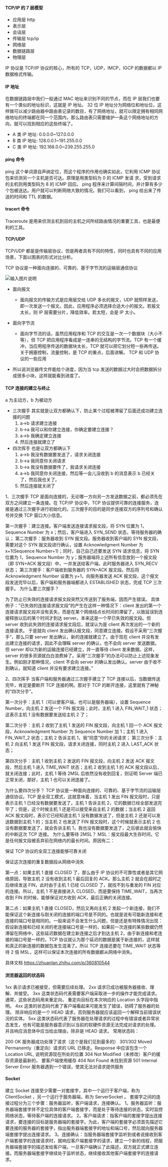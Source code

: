 #### TCP/IP 的 7 层模型

- 应用层 http
- 表示层
- 会话层
- 传输层 tcp/ip
- 网络层
- 数据链路层
- 物理层

IP 协议是 TCP/IP 协议的核心，所有的 TCP，UDP，IMCP，IGCP 的数据都以 IP 数据格式传输。

#### IP 地址

在数据链路层中我们一般通过 MAC 地址来识别不同的节点，而在 IP 层我们也要有一个类似的地址标识，这就是 IP 地址。
32 位 IP 地址分为网络位和地址位，这样做可以减少路由器中路由表记录的数目，有了网络地址，就可以限定拥有相同网络地址的终端都在同一个范围内，那么路由表只需要维护一条这个网络地址的方向，就可以找到相应的这些终端了。

- A 类 IP 地址: 0.0.0.0~127.0.0.0
- B 类 IP 地址: 128.0.0.1~191.255.0.0
- C 类 IP 地址: 192.168.0.0~239.255.255.0

#### ping 命令

ping 这个单词源自声纳定位，而这个程序的作用也确实如此，它利用 ICMP 协议包来侦测另一个主机是否可达。原理是用类型码为 0 的 ICMP 发请 求，受到请求的主机则用类型码为 8 的 ICMP 回应。
ping 程序来计算间隔时间，并计算有多少个包被送达。用户就可以判断网络大致的情况。我们可以看到， ping 给出来了传送的时间和 TTL 的数据。

#### tracert 命令

Traceroute 是用来侦测主机到目的主机之间所经路由情况的重要工具，也是最便利的工具。

#### TCP/UDP

TCP/UDP 都是是传输层协议，但是两者具有不同的特性，同时也具有不同的应用场景，下面以图表的形式对比分析。

TCP 协议是一种面向连接的、可靠的、基于字节流的运输层通信协议

![输入图片说明](../images/ec2e805a6ad5eedb10ad44d1f50a85d5_tplv-t2oaga2asx-zoom-in-crop-mark_3024_0_0_0.jpg "在这里输入图片标题")

- 面向报文
  - 面向报文的传输方式是应用层交给 UDP 多长的报文，UDP 就照样发送，即一次发送一个报文。因此，应用程序必须选择合适大小的报文。若报文太长，则 IP 层需要分片，降低效率。若太短，会是 IP 太小。
- 面向字节流

  - 面向字节流的话，虽然应用程序和 TCP 的交互是一次一个数据块（大小不等），但 TCP 把应用程序看成是一连串的无结构的字节流。TCP 有一个缓冲，当应用程序传送的数据块太长，TCP 就可以把它划分短一些再传送。
    关于拥塞控制，流量控制，是 TCP 的重点，后面讲解。
    TCP 和 UDP 协议的一些应用

- 所以说浏览器传文件能给个进度，因为当 tcp 发送的数据过大时会把数据拆分成很多小块，这样就能看到进度了。

#### TCP 连接的建立与终止

a 为主动方，b 为被动方

- 三次握手
  其实就是让双方都确认下，防止某个过程被滞留了后面还成功建立连接的问题
  1. a->b 请求建立连接
  2. b->a 我可以和你建立连接，你确定要建立连接？
  3. a->b 我确定建立连接
  4. 然后连接就建立了
- 四次挥手
  也是让双方都确认下
  1. a->b 我没有数据要发送了，请求关闭连接
  2. b->a 我同意你关闭请求
  3. b->a 我没有数据要传了，我请求关闭连接
  4. a->b 我同意你关闭连接，然后等一会儿没收到 b 的消息表示 b 已经关了，然后我也关了。
  5. 然后连接就关闭了

1、三次握手
TCP 是面向连接的，无论哪一方向另一方发送数据之前，都必须先在双方之间建立一条连接。在 TCP/IP 协议中，TCP 协议提供可靠的连接服务，连接是通过三次握手进行初始化的。三次握手的目的是同步连接双方的序列号和确认号并交换 TCP 窗口大小信息。

第一次握手：建立连接。客户端发送连接请求报文段，将 SYN 位置为 1，Sequence Number 为 x；然后，客户端进入 SYN_SEND 状态，等待服务器的确认；
第二次握手：服务器收到 SYN 报文段。服务器收到客户端的 SYN 报文段，需要对这个 SYN 报文段进行确认，设置 Acknowledgment Number 为 x+1(Sequence Number+1)；同时，自己自己还要发送 SYN 请求信息，将 SYN 位置为 1，Sequence Number 为 y；服务器端将上述所有信息放到一个报文段（即 SYN+ACK 报文段）中，一并发送给客户端，此时服务器进入 SYN_RECV 状态；
第三次握手：客户端收到服务器的 SYN+ACK 报文段。然后将 Acknowledgment Number 设置为 y+1，向服务器发送 ACK 报文段，这个报文段发送完毕以后，客户端和服务器端都进入 ESTABLISHED 状态，完成 TCP 三次握手。
为什么要三次握手？

为了防止已失效的连接请求报文段突然又传送到了服务端，因而产生错误。
具体例子：“已失效的连接请求报文段”的产生在这样一种情况下：client 发出的第一个连接请求报文段并没有丢失，而是在某个网络结点长时间的滞留了，以致延误到连接释放以后的某个时间才到达 server。本来这是一个早已失效的报文段。但 server 收到此失效的连接请求报文段后，就误认为是 client 再次发出的一个新的连接请求。
于是就向 client 发出确认报文段，同意建立连接。假设不采用“三次握手”，那么只要 server 发出确认，新的连接就建立了。由于现在 client 并没有发出建立连接的请求，因此不会理睬 server 的确认，也不会向 server 发送数据。但 server 却以为新的运输连接已经建立，并一直等待 client 发来数据。这样，server 的很多资源就白白浪费掉了。采用“三次握手”的办法可以防止上述现象发生。例如刚才那种情况，client 不会向 server 的确认发出确认。server 由于收不到确认，就知道 client 并没有要求建立连接。”

2、四次挥手
当客户端和服务器通过三次握手建立了 TCP 连接以后，当数据传送完毕，肯定是要断开 TCP 连接的啊。那对于 TCP 的断开连接，这里就有了神秘的“四次分手”。

第一次分手：主机 1（可以使客户端，也可以是服务器端），设置 Sequence Number，向主机 2 发送一个 FIN 报文段；此时，主机 1 进入 FIN_WAIT_1 状态；这表示主机 1 没有数据要发送给主机 2 了；

第二次分手：主机 2 收到了主机 1 发送的 FIN 报文段，向主机 1 回一个 ACK 报文段，Acknowledgment Number 为 Sequence Number 加 1；主机 1 进入 FIN_WAIT_2 状态；主机 2 告诉主机 1，我“同意”你的关闭请求；
第三次分手：主机 2 向主机 1 发送 FIN 报文段，请求关闭连接，同时主机 2 进入 LAST_ACK 状态；

第四次分手：主机 1 收到主机 2 发送的 FIN 报文段，向主机 2 发送 ACK 报文段，然后主机 1 进入 TIME_WAIT 状态；主机 2 收到主机 1 的 ACK 报文段以后，就关闭连接；此时，主机 1 等待 2MSL 后依然没有收到回复，则证明 Server 端已正常关闭，那好，主机 1 也可以关闭连接了。

为什么要四次分手？
TCP 协议是一种面向连接的、可靠的、基于字节流的运输层通信协议。TCP 是全双工模式，这就意味着，当主机 1 发出 FIN 报文段时，只是表示主机 1 已经没有数据要发送了，主机 1 告诉主机 2，它的数据已经全部发送完毕了；但是，这个时候主机 1 还是可以接受来自主机 2 的数据；当主机 2 返回 ACK 报文段时，表示它已经知道主机 1 没有数据发送了，但是主机 2 还是可以发送数据到主机 1 的；当主机 2 也发送了 FIN 报文段时，这个时候就表示主机 2 也没有数据要发送了，就会告诉主机 1，我也没有数据要发送了，之后彼此就会愉快的中断这次 TCP 连接。
为什么要等待 2MSL？
MSL：报文段最大生存时间，它是任何报文段被丢弃前在网络内的最长时间。原因有二：

保证 TCP 协议的全双工连接能够可靠关闭

保证这次连接的重复数据段从网络中消失

第一点：如果主机 1 直接 CLOSED 了，那么由于 IP 协议的不可靠性或者是其它网络原因，导致主机 2 没有收到主机 1 最后回复的 ACK。那么主机 2 就会在超时之后继续发送 FIN，此时由于主机 1 已经 CLOSED 了，就找不到与重发的 FIN 对应的连接。所以，主机 1 不是直接进入 CLOSED，而是要保持 TIME_WAIT，当再次收到 FIN 的时候，能够保证对方收到 ACK，最后正确的关闭连接。

第二点：如果主机 1 直接 CLOSED，然后又再向主机 2 发起一个新连接，我们不能保证这个新连接与刚关闭的连接的端口号是不同的。也就是说有可能新连接和老连接的端口号是相同的。一般来说不会发生什么问题，但是还是有特殊情况出现：假设新连接和已经关闭的老连接端口号是一样的，如果前一次连接的某些数据仍然滞留在网络中，这些延迟数据在建立新连接之后才到达主机 2，由于新连接和老连接的端口号是一样的，TCP 协议就认为那个延迟的数据是属于新连接的，这样就和真正的新连接的数据包发生混淆了。所以 TCP 连接还要在 TIME_WAIT 状态等待 2 倍 MSL，这样可以保证本次连接的所有数据都从网络中消失。

具体文档
https://zhuanlan.zhihu.com/p/360810544

#### 浏览器返回的状态码

1xx 表示请求已被接受，但需要后续处理。
2xx 请求已成功被服务器接收、理解、并接受。
3xx 这类状态码代表需要客户端采取进一步的操作才能完成请求。通常，这些状态码用来重定向， 重定向目标在本次响应的 Location 头字段中指明。
4xx 这类的状态码代表了客户端看起来可能发生了错误，妨碍了服务器的处理。 除非响应的是一个 HEAD 请求，否则服务器就应该返回一个解释当前错误状况的实体。
5xx 这类状态码代表了服务器在处理请求的过程中有错误或者异常状态发生，也有可能是服务器意识到以当前的软硬件资源无法完成对请求的处理。 并且响应消息体中应当给出理由，除非是 HEAD 请求。
常用状态码：

200 OK 服务器成功处理了请求（这个是我们见到最多的）
301/302 Moved Permanently（重定向）请求的 URL 已移走。Response 中应该包含一个 Location URL, 说明资源现在所处的位置
304 Not Modified（未修改）客户的缓存资源是最新的， 要客户端使用缓存
404 Not Found 未找到资源
501 Internal Server Error 服务器遇到一个错误，使其无法对请求提供服务

#### Socket

建立 Socket 连接至少需要一对套接字，其中一个运行于客户端，称为 ClientSocket ，另一个运行于服务器端，称为 ServerSocket 。
套接字之间的连接过程分为三个步骤：服务器监听，客户端请求，连接确认。
1。服务器监听：服务器端套接字并不定位具体的客户端套接字，而是处于等待连接的状态，实时监控网络状态，等待客户端的连接请求。
2。客户端请求：指客户端的套接字提出连接请求，要连接的目标是服务器端的套接字。为此，客户端的套接字必须首先描述它要连接的服务器的套接字，指出服务器端套接字的地址和端口号，然后就向服务器端套接字提出连接请求。
3。连接确认：当服务器端套接字监听到或者说接收到客户端套接字的连接请求时，就响应客户端套接字的请求，建立一个新的线程，把服务器端套接字的描述发给客户端，一旦客户端确认了此描述，双方就正式建立连接。而服务器端套接字继续处于监听状态，继续接收其他客户端套接字的连接请求。
